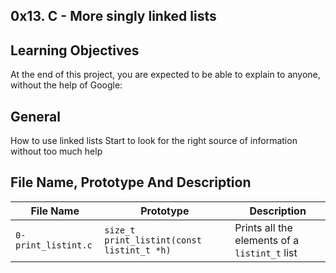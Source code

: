 0x13. C - More singly linked lists
---
Learning Objectives
---
At the end of this project, you are expected to be able to explain to anyone, without the help of Google:

General
---
How to use linked lists
Start to look for the right source of information without too much help

File Name, Prototype And Description
---
|File Name|Prototype|Description|
|---|---|---|
|`0-print_listint.c`|`size_t print_listint(const listint_t *h)`|Prints all the elements of a `listint_t` list|
